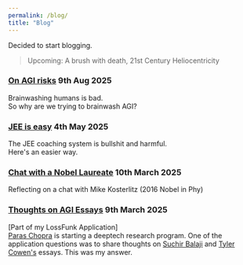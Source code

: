```yaml
---
permalink: /blog/
title: "Blog"
---
```

Decided to start blogging.  

>Upcoming: A brush with death, 21st Century Heliocentricity

### [On AGI risks](./on-agi-risks) 9th Aug 2025
Brainwashing humans is bad.  
So why are we trying to brainwash AGI?  

### [JEE is easy](./jee-is-easy) 4th May 2025  
The JEE coaching system is bullshit and harmful.  
Here's an easier way.

<!-- ### [Anecdotes on intelligence](./anecdotes-on-intelligence) 10th March 2025
Interesting stories of some of the smartest people I know -->

### [Chat with a Nobel Laureate](./chat-with-a-nobel-laureate) 10th March 2025
Reflecting on a chat with Mike Kosterlitz (2016 Nobel in Phy)

### [Thoughts on AGI Essays](./thoughts-on-AGI-essays) 9th March 2025 
[Part of my LossFunk Application]  
[Paras Chopra](https://invertedpassion.com/about/) is starting a deeptech research program. One of the application questions was to share thoughts on [Suchir Balaji](https://docs.google.com/document/d/1ItRqrpgQHJ05rQx0zc26t1_NgpUcw3znwTWpXxqH8uI/edit?tab=t.0#heading=h.qslpqdtnxw1r) and [Tyler Cowen's](https://marginalrevolution.com/marginalrevolution/2025/02/why-i-think-ai-take-off-is-relatively-slow.html) essays. This was my answer.

<!-- > Todo: Add thoughts about recent media - 3body, pantheon, seveneves. Add Paris trips (citymapper and stuff). What does ambition mean to me, what is my motivation, what are my strengths and weaknesses. What do I think about LLMs, AGI and what it means for society (human adaptability maxx, calculators) -->
